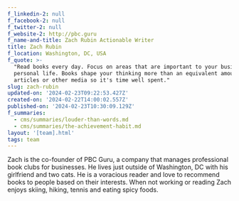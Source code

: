```yaml
---
f_linkedin-2: null
f_facebook-2: null
f_twitter-2: null
f_website-2: http://pbc.guru
f_name-and-title: Zach Rubin Actionable Writer
title: Zach Rubin
f_location: Washington, DC, USA
f_quote: >-
  "Read books every day. Focus on areas that are important to your business and
  personal life. Books shape your thinking more than an equivalent amount of
  articles or other media so it's time well spent."
slug: zach-rubin
updated-on: '2024-02-23T09:22:53.427Z'
created-on: '2024-02-22T14:00:02.557Z'
published-on: '2024-02-23T10:30:09.129Z'
f_summaries:
  - cms/summaries/louder-than-words.md
  - cms/summaries/the-achievement-habit.md
layout: '[team].html'
tags: team
---
```


Zach is the co-founder of PBC Guru, a company that manages professional book clubs for businesses. He lives just outside of Washington, DC with his girlfriend and two cats. He is a voracious reader and love to recommend books to people based on their interests. When not working or reading Zach enjoys skiing, hiking, tennis and eating spicy foods.
